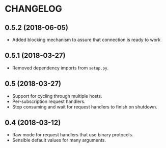 CHANGELOG
=========

0.5.2 (2018-06-05)
------------------

- Added blocking mechanism to assure that connection is ready to work

0.5.1 (2018-03-27)
------------------

- Removed dependency imports from `setup.py`.

0.5 (2018-03-27)
----------------

- Support for cycling through multiple hosts.
- Per-subscription request handlers.
- Stop consuming and wait for request handlers to finish on shutdown.

0.4 (2018-03-12)
----------------

- Raw mode for request handlers that use binary protocols.
- Sensible default values for many arguments.
